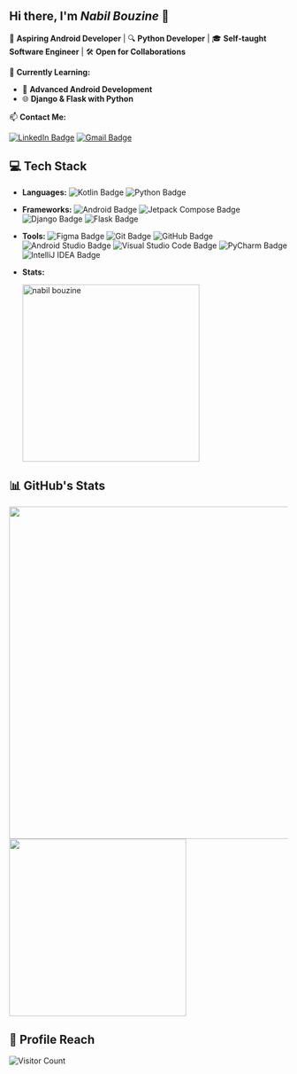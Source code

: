 ## Hi there, I'm _Nabil Bouzine_ 👋

🚀 **Aspiring Android Developer** | 🔍 **Python Developer** | 🎓 **Self-taught Software Engineer** | 🛠️ **Open for Collaborations**

🌱 **Currently Learning:**
- 📱 **Advanced Android Development**
- 🌐 **Django & Flask with Python**

📫 **Contact Me:**

  [![LinkedIn Badge](https://img.shields.io/badge/LinkedIn-0A66C2?logo=linkedin&logoColor=fff&style=plastic)](https://www.linkedin.com/in/nabilbdev)
  [![Gmail Badge](https://img.shields.io/badge/Gmail-EA4335?logo=gmail&logoColor=fff&style=plastic)](mailto:nabilsocialnetwork@gmail.com)

## 💻 Tech Stack
- **Languages:**
  ![Kotlin Badge](https://img.shields.io/badge/Kotlin-7F52FF?logo=kotlin&logoColor=fff&style=plastic)
  ![Python Badge](https://img.shields.io/badge/Python-3776AB?logo=python&logoColor=fff&style=plastic)
- **Frameworks:**
  ![Android Badge](https://img.shields.io/badge/Android-34A853?logo=android&logoColor=fff&style=plastic)
  ![Jetpack Compose Badge](https://img.shields.io/badge/Jetpack%20Compose-4285F4?logo=jetpackcompose&logoColor=fff&style=plastic)
  ![Django Badge](https://img.shields.io/badge/Django-092E20?logo=django&logoColor=fff&style=plastic)
  ![Flask Badge](https://img.shields.io/badge/Flask-000?logo=flask&logoColor=fff&style=plastic)
- **Tools:**
  ![Figma Badge](https://img.shields.io/badge/Figma-F24E1E?logo=figma&logoColor=fff&style=plastic)
  ![Git Badge](https://img.shields.io/badge/Git-F05032?logo=git&logoColor=fff&style=plastic)
  ![GitHub Badge](https://img.shields.io/badge/GitHub-181717?logo=github&logoColor=fff&style=plastic)
  ![Android Studio Badge](https://img.shields.io/badge/Android%20Studio-3DDC84?logo=androidstudio&logoColor=fff&style=plastic)
  ![Visual Studio Code Badge](https://img.shields.io/badge/Visual%20Studio%20Code-007ACC?logo=visualstudiocode&logoColor=fff&style=plastic)
  ![PyCharm Badge](https://img.shields.io/badge/PyCharm-000?logo=pycharm&logoColor=fff&style=plastic)
  ![IntelliJ IDEA Badge](https://img.shields.io/badge/IntelliJ%20IDEA-000?logo=intellijidea&logoColor=fff&style=plastic)
- **Stats:**
  
    <img width="320px" src="https://github-readme-stats.vercel.app/api/top-langs?username=nabilBouzineDev&show_icons=true&locale=en&layout=compact&theme=transparent" alt="nabil bouzine" />

## 📊 GitHub's Stats

  <img width="600px" src="https://github-profile-summary-cards.vercel.app/api/cards/profile-details?username=nabilBouzineDev&theme=transparent"/> <img width="320px" src="https://github-readme-stats.vercel.app/api?username=nabilBouzineDev&show_icons=true&theme=transparent"/>
  
## 🎯 Profile Reach
![Visitor Count](https://profile-counter.glitch.me/nabilBouzineDev/count.svg)

